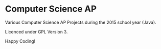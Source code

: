 Computer Science AP
===

Various Computer Science AP Projects during the 2015 school year (Java).

Licenced under GPL Version 3.

Happy Coding!
